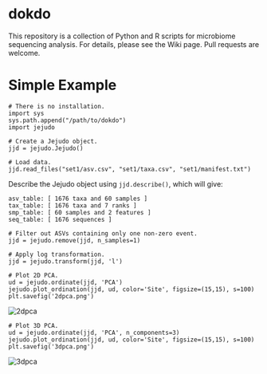 # dokdo

This repository is a collection of Python and R scripts for microbiome sequencing analysis. For details, please see the Wiki page. Pull requests are welcome.

# Simple Example
```
# There is no installation.
import sys
sys.path.append("/path/to/dokdo")
import jejudo

# Create a Jejudo object.
jjd = jejudo.Jejudo()

# Load data.
jjd.read_files("set1/asv.csv", "set1/taxa.csv", "set1/manifest.txt")
```

Describe the Jejudo object using ```jjd.describe()```, which will give:
```
asv_table: [ 1676 taxa and 60 samples ]
tax_table: [ 1676 taxa and 7 ranks ]
smp_table: [ 60 samples and 2 features ]
seq_table: [ 1676 sequences ]
```

```
# Filter out ASVs containing only one non-zero event. 
jjd = jejudo.remove(jjd, n_samples=1)

# Apply log transformation.
jjd = jejudo.transform(jjd, 'l')
```

```
# Plot 2D PCA.
ud = jejudo.ordinate(jjd, 'PCA')
jejudo.plot_ordination(jjd, ud, color='Site', figsize=(15,15), s=100)
plt.savefig('2dpca.png')
```

![2dpca](https://drive.google.com/uc?export=view&id=161zXhaaNeZzRLsAOVy5nBd06hPkaATFT)

```
# Plot 3D PCA.
ud = jejudo.ordinate(jjd, 'PCA', n_components=3)
jejudo.plot_ordination(jjd, ud, color='Site', figsize=(15,15), s=100)
plt.savefig('3dpca.png')
```

![3dpca](https://drive.google.com/uc?export=view&id=19OLG6QC2lE-2WwpGhad2oMZm6CIiY0dO)
